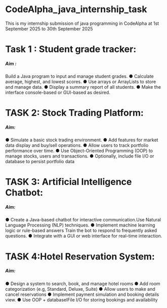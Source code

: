 # CodeAlpha_java_internship_task
This is my internship submission of java programming in CodeAlpha at 1st September 2025 to 30th September 2025

# Task 1 : Student grade tracker:
##### Aim :
Build a Java program to input and manage student grades.
● Calculate average, highest, and lowest scores.
● Use arrays or ArrayLists to store and manage data.
● Display a summary report of all students.
● Make the interface console-based or GUI-based as desired.

# TASK 2: Stock Trading Platform:
##### Aim:
● Simulate a basic stock trading environment.
● Add features for market data display and buy/sell operations.
● Allow users to track portfolio performance over time.
● Use Object-Oriented Programming (OOP) to manage stocks, users and transactions.
● Optionally, include file I/O or database to persist portfolio data


# TASK 3: Artificial Intelligence Chatbot:
##### Aim: 
● Create a Java-based chatbot for interactive communication.Use Natural Language Processing (NLP) techniques.
● Implement machine learning logic or rule-based answers Train the bot to respond to frequently asked questions.
● Integrate with a GUl or web interface for real-time interaction.

# TASK 4:Hotel Reservation System:
##### Aim:
● Design a system to search, book, and manage hotel rooms
● Add room categorization (e.g, Standard, Deluxe, Suite)
● Allow users to make and cancel reservations
● Implement payment simulation and booking details view.
● Use OOP + databaselFile I/O for storing bookings and availability
